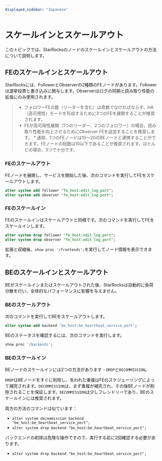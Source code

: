 ```yaml
---
displayed_sidebar: "Japanese"
---
```


# スケールインとスケールアウト

このトピックでは、StarRocksのノードのスケールインとスケールアウトの方法について説明します。

## FEのスケールインとスケールアウト

StarRocksには、FollowerとObserverの2種類のFEノードがあります。Followerは選挙投票と書き込みに関与します。Observerはログの同期と読み取り性能の拡張にのみ使用されます。

> * フォロワーFEの数（リーダーを含む）は奇数でなければならず、HA（高可用性）モードを形成するために3つのFEを展開することが推奨されます。
> * FEが高可用性展開（1つのリーダー、2つのフォロワー）の場合、読み取り性能を向上させるためにObserver FEを追加することを推奨します。 * 通常、1つのFEノードは10〜20のBEノードと連携することができます。FEノードの総数は10以下であることが推奨されます。ほとんどの場合、3つで十分です。

### FEのスケールアウト

FEノードを展開し、サービスを開始した後、次のコマンドを実行してFEをスケールアウトします。

~~~sql
alter system add follower "fe_host:edit_log_port";
alter system add observer "fe_host:edit_log_port";
~~~

### FEのスケールイン

FEのスケールインはスケールアウトと同様です。次のコマンドを実行してFEをスケールインします。

~~~sql
alter system drop follower "fe_host:edit_log_port";
alter system drop observer "fe_host:edit_log_port";
~~~

拡張と収縮後、`show proc '/frontends';`を実行してノード情報を表示できます。

## BEのスケールインとスケールアウト

BEがスケールインまたはスケールアウトされた後、StarRocksは自動的に負荷分散を行い、全体的なパフォーマンスに影響を与えません。

### BEのスケールアウト

次のコマンドを実行してBEをスケールアウトします。

~~~sql
alter system add backend 'be_host:be_heartbeat_service_port';
~~~

BEのステータスを確認するには、次のコマンドを実行します。

~~~sql
show proc '/backends';
~~~

### BEのスケールイン

BEノードのスケールインには2つの方法があります - `DROP`と`DECOMMISSION`。

`DROP`はBEノードをすぐに削除し、失われた重複はFEのスケジューリングによって補完されます。`DECOMMISSION`は、まず重複が補完され、その後BEノードが削除されることを保証します。`DECOMMISSION`は少しフレンドリーであり、BEのスケールインには推奨されます。

両方の方法のコマンドは似ています：

* `alter system decommission backend "be_host:be_heartbeat_service_port";`
* `alter system drop backend "be_host:be_heartbeat_service_port";`

バックエンドの削除は危険な操作ですので、実行する前に2回確認する必要があります。

* `alter system drop backend "be_host:be_heartbeat_service_port";`
